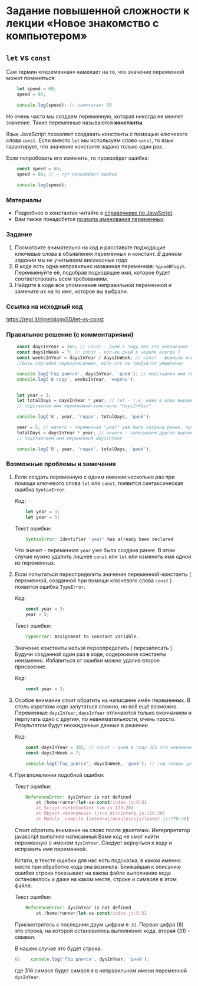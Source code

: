 # Задание повышенной сложности к лекции «Новое знакомство с компьютером»

## `let` vs `const` 
Сам термин «переменная» намекает на то, что значение переменной может поменяться:
```javascript
    let speed = 60;
    speed = 90;

    console.log(speed); // напечатает 90
```
   
Но очень часто мы создаем переменную, которая никогда не меняет значение. Такие переменные называются **константы**.

Язык JavaScript позволяет создавать константы с помощью ключевого слова `const`. Если вместо `let` мы используем слово `const`, то язык гарантирует, что значение константе задано только один раз. 

Если попробовать его изменить, то произойдет ошибка:
```javascript
    const speed = 60;
    speed = 90; // ← тут произойдет ошибка
    
    console.log(speed);
```
   
### Материалы

* Подробнее о константах читайте в [справочнике по JavaScript](https://learn.javascript.ru/variables).
* Вам также понадобятся [правила именования переменных](https://learn.javascript.ru/variables#variable-naming).

### Задание
1. Посмотрите внимательно на код и расставьте подходящие ключевые слова в объявления переменных и констант.
_В данном задании мы не учитываем високосные года_
2. В коде есть одна неправильно названная переменная: `%днейВГоду%`. Переименуйте её, подобрав подходящее имя, которое будет соответствовать всем требованиям. 
3. Найдите в коде все упоминания неправильной переменной и замените их на то имя, которое вы выбрали. 

### Ссылка на исходный код
https://repl.it/@netologySD/let-vs-const

### Правильное решение (с комментариями)

```javascript
    const daysInYear = 365; // const - дней в году 365 это неизменное значение, если год не високосный конечно
    const daysInWeek = 7; // const - кол-во дней в неделе всегда 7
    const weeksInYear = daysInYear / daysInWeek; // const - формулы или выражения не должны иметь возможность 
    //быть случайно перезаписаными, если это не требуется умышленно

    console.log('Год длится', daysInYear, 'дней'); // подставили имя переменной "daysInYear"
    console.log('В году', weeksInYear, 'недель'); 


    let year = 3;
    let totalDays = daysInYear * year; // let - т.к. ниже в коде выражение будет перезаписано, также
    // подставили имя переменной-константы "daysInYear"

    console.log('В', year, 'годах', totalDays, 'дней');

    year = 5; // ничего - переменная "year" уже была создана ранее, просто переопределяем значение в этой переменной
    totalDays = daysInYear * year; // ничего - записываем другое выражение в уже ранее созданную переменную
    // подставляем имя переменной daysInYear 

    console.log('В', year, 'годах', totalDays, 'дней'); 
```

### Возможные проблемы и замечания

1. Если создать переменную с одним именем несколько раз при помощи ключевого слова `let` или `const`, появится синтаксическая ошибка `SyntaxError`. 
    
    _Код_: 
    ```javascript
        let year = 3;
        let year = 5;
    ```
    _Текст ошибки_:
    ```javascript 
        SyntaxError: Identifier 'year' has already been declared
    ```

    Что значит - переменная `year` уже была создана ранее. В этом случае нужно удалить лишнее `const` или `let` или изменить имя одной из переменных.

2. Если попытаться переопределить значение переменной-константы ( переменной, созданной при помощи ключевого слова `const` ) появится ошибка `TypeError`.

    _Код_: 
    ```javascript
        const year = 3;
        year = 5;
    ```
    _Текст ошибки_:
    ```javascript 
        TypeError: Assignment to constant variable.
    ```

    Значение константы нельзя переопределить ( перезаписать ). Будучи созданной один раз в коде, содержимое константы неизменно.
    Избавиться от ошибки можно удалив второе присвоение.
        
    _Код_: 
    ```javascript
        const year = 3;
    ```

3. Особое внимание стоит обратить на написание имён переменных. В столь коротком коде запутаться сложно, но всё ещё возможно. Переменные `daysInYear`, `daysInYear` отличаются только окончанием и перпутать одно с другим, по невнимательности, очень просто.  Результатом будут неожиданные данные в решении. 

    _Код_:  
    ```javascript
        const daysInYear = 365; // const - дней в году 365 это неизменное значение
        const daysInWeek = 7;

        console.log('Год длится', daysInWeek, 'дней'); // год теперь длится 7 дней. 
    ```
 
4. При впоявлении подобной ошибки:

    _Текст ошибки_: 
    ```javascript
        ReferenceError: dysInYear is not defined
            at /home/runner/let-vs-const/index.js:6:31
            at Script.runInContext (vm.js:133:20)
            at Object.<anonymous> (/run_dir/interp.js:156:20)
            at Module._compile (internal/modules/cjs/loader.js:778:30)
    ```
    Стоит обратить внимание на слово после двоеточих. Интерпретатор javascript выполняя написанный Вами код не смог найти переменную с именем `dysInYear`. Следует вернуться к коду и исправить имя переменной. 
    
    Кстати, в тексте ошибки для нас есть подсказка, в каком именно месте при обработке кода она возникла.
    Ближайшая к описанию ошибки строка показывает на каком файле выполнение кода остановилось и даже на каком месте, строке и символе в этом файле.

    _Текст ошибки_:

    ```javascript
        ReferenceError: dysInYear is not defined
            at /home/runner/let-vs-const/index.js:6:31
    ```
    Присмотритесь к последним двум цифрам `6:31`. Первая цифра (6) это строка, на которой остановилось выполнение кода, вторая (31) -  символ.

    В нашем случае это будет строка:

    ```javascript
    6|    console.log('Год длится', dysInYear, 'дней');
    ```
    где 31й символ будет символ `d` в неправильном имени переменной `dysInYear`. 